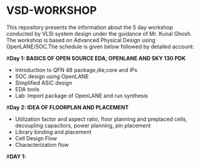 # VSD-WORKSHOP
This repository presents the information about the 5 day workshop conducted by VLSI system design under the guidance of Mr. Kunal Ghosh. The workshop is based on Advanced Physical Design using OpenLANE/SOC.The schedule is given below followed by detailed account:

#**Day 1: BASICS OF OPEN SOURCE EDA, OPENLANE AND SKY 130 PDK**
  * Introduction to QFN 48 package,die,core and IPs
  * SOC design using OpenLANE
  * Simplified ASIC design
  * EDA tools
  * Lab: Import package of OpenLANE and run synthesis
  
  #**Day 2: IDEA OF FLOORPLAN AND PLACEMENT**
  * Utilization factor and aspect ratio, floor planning and preplaced cells, decoupling capacitors, power planning, pin placement
  * Library binding and placement
  * Cell Design Flow
  * Characterization flow
  
  
  #**DAY 1:**
  
  
 
